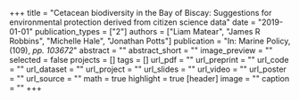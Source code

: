 +++
title = "Cetacean biodiversity in the Bay of Biscay: Suggestions for environmental protection derived from citizen science data"
date = "2019-01-01"
publication_types = ["2"]
authors = ["Liam Matear", "James R Robbins", "Michelle Hale", "Jonathan Potts"]
publication = "In: Marine Policy, (109), _pp. 103672_"
abstract = ""
abstract_short = ""
image_preview = ""
selected = false
projects = []
tags = []
url_pdf = ""
url_preprint = ""
url_code = ""
url_dataset = ""
url_project = ""
url_slides = ""
url_video = ""
url_poster = ""
url_source = ""
math = true
highlight = true
[header]
image = ""
caption = ""
+++
